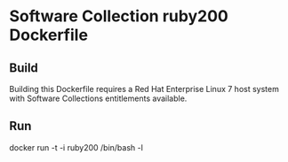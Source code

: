 Software Collection ruby200 Dockerfile
===================

Build
-----

Building this Dockerfile requires a Red Hat Enterprise Linux 7 host
system with Software Collections entitlements available.

Run
---

docker run -t -i ruby200 /bin/bash -l